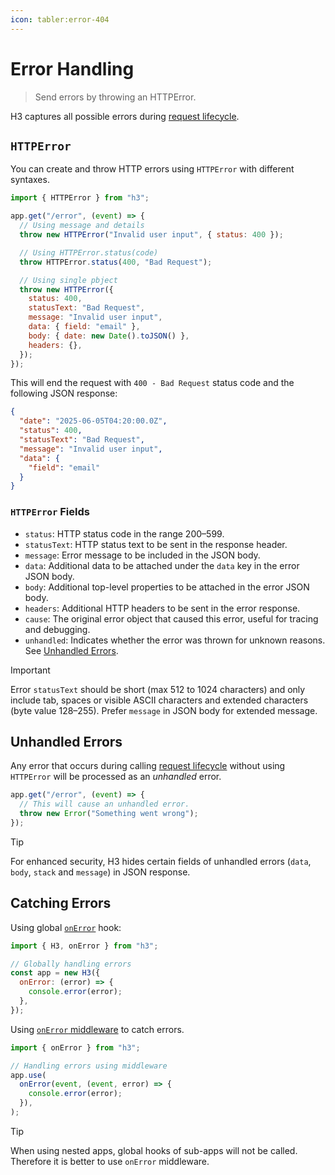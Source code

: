 ```yaml
---
icon: tabler:error-404
---
```


# Error Handling

> Send errors by throwing an HTTPError.

H3 captures all possible errors during [request lifecycle](/guide/basics/lifecycle).

## `HTTPError`

You can create and throw HTTP errors using `HTTPError` with different syntaxes.

```js
import { HTTPError } from "h3";

app.get("/error", (event) => {
  // Using message and details
  throw new HTTPError("Invalid user input", { status: 400 });

  // Using HTTPError.status(code)
  throw HTTPError.status(400, "Bad Request");

  // Using single pbject
  throw new HTTPError({
    status: 400,
    statusText: "Bad Request",
    message: "Invalid user input",
    data: { field: "email" },
    body: { date: new Date().toJSON() },
    headers: {},
  });
});
```

This will end the request with `400 - Bad Request` status code and the following JSON response:

```json
{
  "date": "2025-06-05T04:20:00.0Z",
  "status": 400,
  "statusText": "Bad Request",
  "message": "Invalid user input",
  "data": {
    "field": "email"
  }
}
```

### `HTTPError` Fields

- `status`: HTTP status code in the range 200–599.
- `statusText`: HTTP status text to be sent in the response header.
- `message`: Error message to be included in the JSON body.
- `data`: Additional data to be attached under the `data` key in the error JSON body.
- `body`: Additional top-level properties to be attached in the error JSON body.
- `headers`: Additional HTTP headers to be sent in the error response.
- `cause`: The original error object that caused this error, useful for tracing and debugging.
- `unhandled`: Indicates whether the error was thrown for unknown reasons. See [Unhandled Errors](#unhandled-errors).

> [!IMPORTANT]
> Error `statusText` should be short (max 512 to 1024 characters) and only include tab, spaces or visible ASCII characters and extended characters (byte value 128–255). Prefer `message` in JSON body for extended message.

## Unhandled Errors

Any error that occurs during calling [request lifecycle](/guide/basics/lifecycle) without using `HTTPError` will be processed as an _unhandled_ error.

```js
app.get("/error", (event) => {
  // This will cause an unhandled error.
  throw new Error("Something went wrong");
});
```

> [!TIP]
> For enhanced security, H3 hides certain fields of unhandled errors (`data`, `body`, `stack` and `message`) in JSON response.

## Catching Errors

Using global [`onError`](/guide/api/h3#global-hooks) hook:

```js
import { H3, onError } from "h3";

// Globally handling errors
const app = new H3({
  onError: (error) => {
    console.error(error);
  },
});
```

Using [`onError` middleware](/guide/basics/middleware) to catch errors.

```js
import { onError } from "h3";

// Handling errors using middleware
app.use(
  onError(event, (event, error) => {
    console.error(error);
  }),
);
```

> [!TIP]
> When using nested apps, global hooks of sub-apps will not be called. Therefore it is better to use `onError` middleware.
